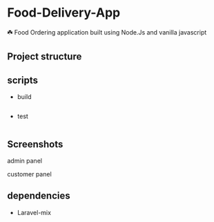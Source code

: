 # Food-Delivery-App

☘️ Food Ordering application built using Node.Js and vanilla javascript

## Project structure


## scripts
- build 
```sh

```

- test
```sh
```

## Screenshots
admin panel 



customer panel





## dependencies
- Laravel-mix